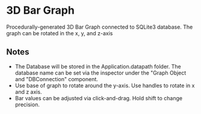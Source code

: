 # 3D Bar Graph

Procedurally-generated 3D Bar Graph connected to SQLite3 database. The graph can be rotated in the x, y, and z-axis

## Notes

* The Database will be stored in the Application.datapath folder. The database name can be set via the inspector under the "Graph Object and "DBConnection" component.
* Use base of graph to rotate around the y-axis. Use handles to rotate in x and z axis.
* Bar values can be adjusted via click-and-drag. Hold shift to change precision.
